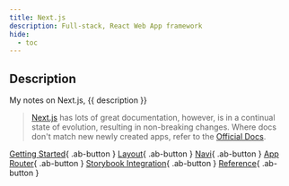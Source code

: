 ```yaml
---
title: Next.js
description: Full-stack, React Web App framework
hide:
  - toc
---
```


## Description

My notes on Next.js, {{ description }}

>[Next.js](https://nextjs.org/ "Official Site") has lots of great documentation, however, is in a continual state of evolution, resulting in non-breaking changes.  Where docs don't match new newly created apps, refer to the [Official Docs](https://nextjs.org). 

<div class="ab-buttons" markdown>

  [Getting Started](install/){ .ab-button }
  [Layout](layout/){ .ab-button }
  [Navi](navi/){ .ab-button }
  [App Router](app-router/){ .ab-button }
  [Storybook Integration](storybook-for-next/){ .ab-button }
  [Reference](ref/){  .ab-button }


</div>
